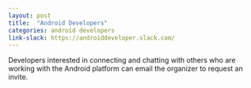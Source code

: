 ```yaml
---
layout: post
title:  "Android Developers"
categories: android developers
link-slack: https://androiddeveloper.slack.com/
---
```

Developers interested in connecting and chatting with others who are working with the Android platform can email the organizer to request an invite.
